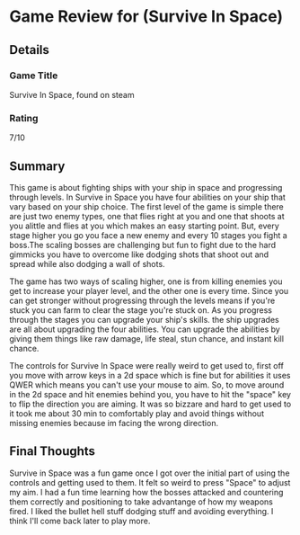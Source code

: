 # Game Review for (Survive In Space)

## Details

### Game Title
Survive In Space, found on steam

### Rating
7/10 

## Summary
 This game is about fighting ships with your ship in space and progressing through levels. In Survive in Space you have four abilities on your ship that vary based on your ship choice. The first level of the game is simple there are just two enemy types, one that flies right at you and one that shoots at you alittle and flies at you which makes an easy starting point. But, every stage higher you go you face a new enemy and every 10 stages you fight a boss.The scaling bosses are challenging but fun to fight due to the hard gimmicks you have to overcome like dodging shots that shoot out and spread while also dodging a wall of shots.
  
  The game has two ways of scaling higher, one is from killing enemies you get to increase your player level, and the other one is every time. Since you can get stronger without progressing through the levels means if you're stuck you can farm to clear the stage you're stuck on. As you progress through the stages you can upgrade your ship's skills. the ship upgrades are all about upgrading the four abilities. You can upgrade the abilities by giving them things like raw damage, life steal, stun chance, and instant kill chance.
   
  The controls for Survive In Space were really weird to get used to, first off you move with arrow keys in a 2d space which is fine but for abilities it uses QWER which means you can't use your mouse to aim. So, to move around in the 2d space and hit enemies behind you, you have to hit the "space" key to flip the direction you are aiming. It was so bizzare and hard to get used to it took me about 30 min to comfortably play and avoid things without missing enemies because im facing the wrong direction.     

## Final Thoughts
 Survive in Space was a fun game once I got over the initial part of using the controls and getting used to them. It felt so weird to press "Space" to adjust my aim. I had a fun time learning how the bosses attacked and countering them correctly and positioning to take advantange of how my weapons fired. I liked the bullet hell stuff dodging stuff and avoiding everything. I think I'll come back later to play more. 
